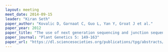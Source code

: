 ```yaml
---
layout: meeting
meet_date: 2014-09-15
leader: "Kiran Seth"
paper_author: "Kovalic D, Garnaat C, Guo L, Yan Y, Groat J et al."
paper_year: 2012
paper_title: "The use of next generation sequencing and junction sequence analysis bioinformatics to achieve molecular characterization of crops improved through modern biotechnology"
paper_journal: "Plant Genetics 5: 149-163"
paper_url: "https://dl.sciencesocieties.org/publications/tpg/abstracts/5/3/149"
---
```

